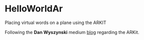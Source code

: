 # HelloWorldAr
Placing virtual words on a plane using the ARKIT

Following the **Dan Wyszynski** medium [blog](https://medium.com/s23nyc-tech/arkit-planes-3d-text-and-hit-detection-1e10335493d) regarding the 
ARKit.
